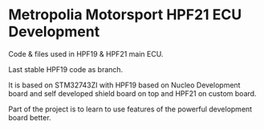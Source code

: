 # Metropolia Motorsport HPF21 ECU Development

Code & files used in HPF19 & HPF21 main ECU. 

Last stable HPF19 code as branch.

It is based on STM32743ZI with HPF19 based on Nucleo Development board and self developed shield board on top and HPF21 on custom board.

Part of the project is to learn to use features of the powerful development board better.
